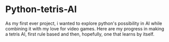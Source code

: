 # Python-tetris-AI
As my first ever project, i wanted to explore python's possibility in AI while combining it with my love for video games. Here are my progress in making a tetris AI, first rule based and then, hopefully, one that learns by itself.
